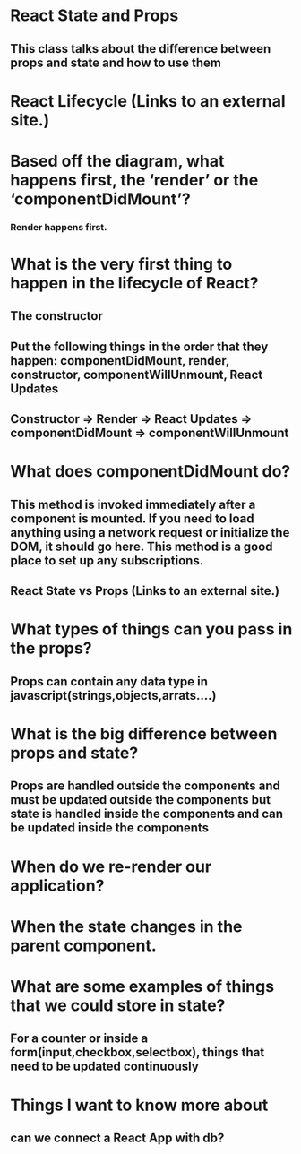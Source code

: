 # React State and Props
## This class talks about the difference between props and state and how to use them

# React Lifecycle (Links to an external site.)
# Based off the diagram, what happens first, the ‘render’ or the ‘componentDidMount’?
### Render happens first.
# What is the very first thing to happen in the lifecycle of React?
## The constructor
## Put the following things in the order that they happen: componentDidMount, render, constructor, componentWillUnmount, React Updates
## Constructor => Render => React Updates => componentDidMount => componentWillUnmount
# What does componentDidMount do?
## This method is invoked immediately after a component is mounted. If you need to load anything using a network request or initialize the DOM, it should go here. This method is a good place to set up any subscriptions.
## React State vs Props (Links to an external site.)
# What types of things can you pass in the props?
## Props can contain any data type in javascript(strings,objects,arrats….)
# What is the big difference between props and state?
## Props are handled outside the components and must be updated outside the components but state is handled inside the components and can be updated inside the components
# When do we re-render our application?
# When the state changes in the parent component.
# What are some examples of things that we could store in state?
## For a counter or inside a form(input,checkbox,selectbox), things that need to be updated continuously
# Things I want to know more about
## can we connect a React App with db?